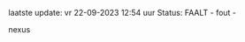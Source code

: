 laatste update: 
vr 22-09-2023 12:54   uur 
Status: FAALT - fout - 
<div class="service R">nexus</div>